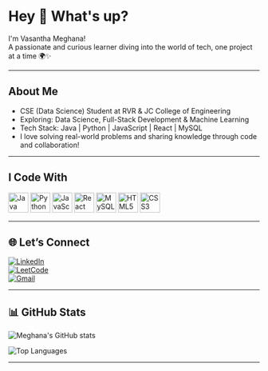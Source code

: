 # Hey 👋 What's up?

I'm Vasantha Meghana!  
A passionate and curious learner diving into the world of tech, one project at a time 🌍✨

---

## About Me

- CSE (Data Science) Student at RVR & JC College of Engineering  
- Exploring: Data Science, Full-Stack Development & Machine Learning  
- Tech Stack:  Java | Python | JavaScript | React | MySQL 
- I love solving real-world problems and sharing knowledge through code and collaboration!

---

## I Code With
<p align="left">
  <img src="https://cdn.jsdelivr.net/gh/devicons/devicon/icons/java/java-original.svg" height="40" alt="Java" />
  <img src="https://cdn.jsdelivr.net/gh/devicons/devicon/icons/python/python-original.svg" height="40" alt="Python" />
  <img src="https://cdn.jsdelivr.net/gh/devicons/devicon/icons/javascript/javascript-original.svg" height="40" alt="JavaScript" />
  <img src="https://cdn.jsdelivr.net/gh/devicons/devicon/icons/react/react-original.svg" height="40" alt="React" />
  <img src="https://cdn.jsdelivr.net/gh/devicons/devicon/icons/mysql/mysql-original.svg" height="40" alt="MySQL" />
  <img src="https://cdn.jsdelivr.net/gh/devicons/devicon/icons/html5/html5-original.svg" height="40" alt="HTML5" />
  <img src="https://cdn.jsdelivr.net/gh/devicons/devicon/icons/css3/css3-original.svg" height="40" alt="CSS3" />
</p>

---

## 🌐 Let’s Connect

[![LinkedIn](https://img.shields.io/badge/-LinkedIn-0A66C2?style=flat-square&logo=linkedin&logoColor=white)](https://www.linkedin.com/in/vasantha-meghana-kotu-82b249291/)  
[![LeetCode](https://img.shields.io/badge/-LeetCode-FFA116?style=flat-square&logo=leetcode&logoColor=white)](https://leetcode.com/Vasantha_Meghana/)   
[![Gmail](https://img.shields.io/badge/-Gmail-D14836?style=flat-square&logo=gmail&logoColor=white)](mailto:vasanthameghanakotu@gmail.com)

---

## 📊 GitHub Stats

![Meghana's GitHub stats](https://github-readme-stats.vercel.app/api?username=Vasantha-Meghana&show_icons=true&theme=tokyonight&hide_title=true)

![Top Languages](https://github-readme-stats.vercel.app/api/top-langs/?username=Vasantha-Meghana&layout=compact&theme=tokyonight)

---


<!--
**Vasantha-Meghana/Vasantha-Meghana** is a ✨ _special_ ✨ repository because its `README.md` (this file) appears on your GitHub profile.

Here are some ideas to get you started:

- 🔭 I’m currently working on ...
- 🌱 I’m currently learning ...
- 👯 I’m looking to collaborate on ...
- 🤔 I’m looking for help with ...
- 💬 Ask me about ...
- 📫 How to reach me: ...
- 😄 Pronouns: ...
- ⚡ Fun fact: ...
-->
